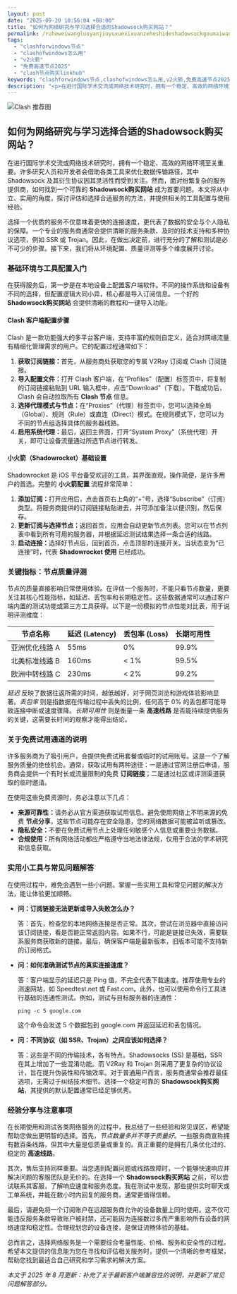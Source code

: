 ```yaml
---
layout: post
date: "2025-09-20 10:56:04 +08:00"
title: "如何为网络研究与学习选择合适的Shadowsock购买网站？"
permalink: /ruheweiwangluoyanjiuyuxuexixuanzeheshideshadowsockgoumaiwangzhan/
tags:
  - "clashforwindows节点"
  - "clashofwindows怎么用"
  - "v2火箭"
  - "免费高速节点2025"
  - "clash节点购买linkhub"
keywords: "clashforwindows节点,clashofwindows怎么用,v2火箭,免费高速节点2025,clash节点购买linkhub"
description: "<p>在进行国际学术交流或网络技术研究时，拥有一个稳定、高效的网络环境至关重要。许多研究人员和开发者会借助各类工具来优化数据传输路径，其中 Shadowsock 及其衍生协议因其灵活性而受到关注。然而，面对纷繁复杂的服务提供商，如何找到一个可靠的 <strong>Shadowsock购买网站</strong> 成为首要问题。本文将从中立、实用的角度，探讨评估和选择合适服务的方法，并提供相关的工具配置与使用经验。</p>"
---
```


![Clash 推荐图](https://clashjd.github.io/assets/img/机场订阅免费.png)

## 如何为网络研究与学习选择合适的Shadowsock购买网站？

<p>在进行国际学术交流或网络技术研究时，拥有一个稳定、高效的网络环境至关重要。许多研究人员和开发者会借助各类工具来优化数据传输路径，其中 Shadowsock 及其衍生协议因其灵活性而受到关注。然而，面对纷繁复杂的服务提供商，如何找到一个可靠的 <strong>Shadowsock购买网站</strong> 成为首要问题。本文将从中立、实用的角度，探讨评估和选择合适服务的方法，并提供相关的工具配置与使用经验。</p>
<p>选择一个优质的服务不仅意味着更快的连接速度，更代表了数据的安全与个人隐私的保障。一个专业的服务商通常会提供清晰的服务条款、及时的技术支持和多种协议选项，例如 SSR 或 Trojan。因此，在做出决定前，进行充分的了解和测试是必不可少的步骤。接下来，我们将从环境配置、质量评测等多个维度展开讨论。</p>
<h3>基础环境与工具配置入门</h3>
<p>在获得服务后，第一步是在本地设备上配置客户端软件。不同的操作系统和设备有不同的选择，但配置逻辑大同小异，核心都是导入订阅信息。一个好的 <strong>Shadowsock购买网站</strong> 会提供清晰的教程和一键导入功能。</p>
<h4>Clash 客户端配置步骤</h4>
<p>Clash 是一款功能强大的多平台客户端，支持丰富的规则自定义，适合对网络流量有精细化管理需求的用户。它的配置过程通常如下：</p>
<ol>
    <li><strong>获取订阅链接：</strong>首先，从服务商处获取您的专属 V2Ray 订阅或 Clash 订阅链接。</li>
    <li><strong>导入配置文件：</strong>打开 Clash 客户端，在“Profiles”（配置）标签页中，将复制的订阅链接粘贴到 URL 输入框中，点击“Download”（下载）。下载成功后，Clash 会自动拉取所有 <strong>Clash 节点</strong> 信息。</li>
    <li><strong>选择代理模式与节点：</strong>在“Proxies”（代理）标签页中，您可以选择全局（Global）、规则（Rule）或直连（Direct）模式。在规则模式下，您可以为不同的节点组选择具体的服务器线路。</li>
    <li><strong>启用系统代理：</strong>最后，返回主界面，打开“System Proxy”（系统代理）开关，即可让设备流量通过所选节点进行转发。</li>
</ol>
<h4>小火箭（Shadowrocket）基础设置</h4>
<p>Shadowrocket 是 iOS 平台备受欢迎的工具，其界面直观，操作简便，是许多用户的首选。完整的 <strong>小火箭配置</strong> 流程非常简单：</p>
<ol>
    <li><strong>添加订阅：</strong>打开应用后，点击首页右上角的“+”号，选择“Subscribe”（订阅）类型。将服务商提供的订阅链接粘贴进去，并可添加备注以便识别，然后保存。</li>
    <li><strong>更新订阅与选择节点：</strong>返回首页，应用会自动更新节点列表。您可以在节点列表中看到所有可用的服务器，并根据延迟测试结果选择一条合适的线路。</li>
    <li><strong>启动连接：</strong>选择好节点后，回到首页，点击顶部的连接开关。当状态变为“已连接”时，代表 <strong>Shadowrocket 使用</strong> 已经成功。</li>
</ol>
<h3>关键指标：节点质量评测</h3>
<p>节点的质量直接影响日常使用体验。在评估一个服务时，不能只看节点数量，更要关注其核心性能指标，如延迟、丢包率和长期稳定性。这些数据通常可以通过客户端内置的测试功能或第三方工具获得。以下是一份模拟的节点性能对比表，用于说明评测维度：</p>
<table>
    <thead>
        <tr>
            <th>节点名称</th>
            <th>延迟 (Latency)</th>
            <th>丢包率 (Loss)</th>
            <th>长期可用性</th>
        </tr>
    </thead>
    <tbody>
        <tr>
            <td>亚洲优化线路 A</td>
            <td>55ms</td>
            <td>0%</td>
            <td>99.9%</td>
        </tr>
        <tr>
            <td>北美标准线路 B</td>
            <td>160ms</td>
            <td>&lt; 1%</td>
            <td>99.5%</td>
        </tr>
        <tr>
            <td>欧洲中转线路 C</td>
            <td>230ms</td>
            <td>&lt; 2%</td>
            <td>99.2%</td>
        </tr>
    </tbody>
</table>
<p><em>延迟</em> 反映了数据往返所需的时间，越低越好，对于网页浏览和游戏体验影响显著。<em>丢包率</em> 则是指数据在传输过程中丢失的比例，任何高于 0% 的丢包都可能导致连接中断或速度骤降。<em>长期可用性</em> 则是衡量一条 <strong>高速线路</strong> 是否能持续提供服务的关键，这需要长时间的观察才能得出结论。</p>
<h3>关于免费试用通道的说明</h3>
<p>许多服务商为了吸引用户，会提供免费试用套餐或临时的试用账号。这是一个了解服务质量的绝佳机会。通常，获取试用有两种途径：一是通过官网注册后申请，服务商会提供一个有时长或流量限制的免费 <strong>订阅链接</strong>；二是通过社区或评测渠道获取的临时邀请。</p>
<p>在使用这些免费资源时，务必注意以下几点：</p>
<ul>
    <li><strong>来源可靠性：</strong>请务必从官方渠道获取试用信息。避免使用网络上不明来源的免费 <strong>节点分享</strong>，这些节点可能存在安全隐患，您的网络数据可能被监听或篡改。</li>
    <li><strong>隐私安全：</strong>不要在免费试用节点上处理任何敏感个人信息或重要业务数据。</li>
    <li><strong>合规使用：</strong>所有网络活动都应严格遵守当地法律法规，仅用于合法的学术研究和信息获取。</li>
</ul>
<h3>实用小工具与常见问题解答</h3>
<p>在使用过程中，难免会遇到一些小问题。掌握一些实用工具和常见问题的解决方法，能让体验更加顺畅。</p>
<ul>
    <li>
        <strong>问：订阅链接无法更新或导入失败怎么办？</strong>
        <p>答：首先，检查您的本地网络连接是否正常。其次，尝试在浏览器中直接访问该订阅链接，看是否能正常返回内容。如果不行，可能是链接已失效，需要联系服务商获取新的链接。最后，确保客户端是最新版本，旧版本可能不支持新的订阅格式。</p>
    </li>
    <li>
        <strong>问：如何准确测试节点的真实连接速度？</strong>
        <p>答：客户端显示的延迟只是 Ping 值，不完全代表下载速度。推荐使用专业的测速网站，如 Speedtest.net 或 Fast.com。此外，也可以使用命令行工具进行基础的连通性测试。例如，测试与目标服务器的连通性：</p>
        <code>ping -c 5 google.com</code>
        <p>这个命令会发送 5 个数据包到 google.com 并返回延迟和丢包情况。</p>
    </li>
    <li>
        <strong>问：不同协议（如 SSR、Trojan）之间应该如何选择？</strong>
        <p>答：这些是不同的传输技术，各有特点。Shadowsocks (SS) 是基础，SSR 在其上增加了一些混淆功能。而 V2Ray 和 Trojan 则采用了更复杂的协议设计，旨在提升伪装性和传输效率。对于普通用户而言，服务商通常会推荐最佳选项，无需过于纠结技术细节。选择一个稳定可靠的 <strong>Shadowsock购买网站</strong>，其提供的默认配置通常已经足够优秀。</p>
    </li>
</ul>
<h3>经验分享与注意事项</h3>
<p>在长期使用和测试各类网络服务的过程中，我总结了一些经验和常见误区，希望能帮助您做出更明智的选择。首先，<em>节点数量多并不等于质量好</em>。一些服务商宣称拥有数百条线路，但其中大量是低质量或重复的。真正重要的是拥有几条优化过的、稳定的 <strong>高速线路</strong>。</p>
<p>其次，售后支持同样重要。当您遇到配置问题或线路故障时，一个能够快速响应并解决问题的客服团队是无价的。在选择一个 <strong>Shadowsock购买网站</strong> 之前，可以尝试联系其客服，了解响应速度和服务态度。我在测试中发现，那些提供实时聊天或工单系统，并能在数小时内回复的服务商，通常更值得信赖。</p>
<p>最后，请避免将一个订阅账户在远超服务商允许的设备数量上同时使用。这不仅可能违反服务条款导致账户被封禁，还可能因为连接数过多而严重影响所有设备的网络速度和稳定性。合理规划您的设备连接，是保证流畅体验的基础。</p>
<p>总而言之，选择网络服务是一个需要综合考量性能、价格、服务和安全性的过程。希望本文提供的信息能为您在寻找和评估相关服务时，提供一个清晰的参考框架，帮助您找到最适合自己研究和学习需求的解决方案。</p>
<p><em>本文于 2025 年 8 月更新：补充了关于最新客户端兼容性的说明，并更新了常见问题解答部分。</em></p>